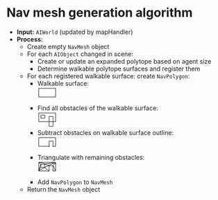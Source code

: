 # Nav mesh generation algorithm
* __Input:__ `AIWorld` (updated by mapHandler)
* __Process__:
  - Create empty `NavMesh` object
  - For each `AIObject` changed in scene:
    - Create or update an expanded polytope based on agent size
    - Determine walkable polytope surfaces and register them
  - For each registered walkable surface: create `NavPolygon`:
    - Walkable surface: <br> ![](ws.png)
    - Find all obstacles of the walkable surface: <br> ![](obstacles.png)
    - Subtract obstacles on walkable surface outline: <br> ![](subtract.png)
    - Triangulate with remaining obstacles: <br> ![](triang.png)
    - Add `NavPolygon` to `NavMesh`
  - Return the `NavMesh` object
